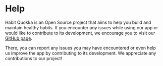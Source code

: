 # Help

Habit Quokka is an Open Source project that aims to help you build and maintain healthy habits. If you encounter any issues while using our app or would like to contribute to its development, we encourage you to visit our [GitHub page](https://github.com/hydrasoftworks/habitquokka).

There, you can report any issues you may have encountered or even help us improve the app by contributing to its development. We appreciate any contributions to our project!
